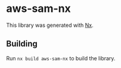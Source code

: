 # aws-sam-nx

This library was generated with [Nx](https://nx.dev).

## Building

Run `nx build aws-sam-nx` to build the library.
